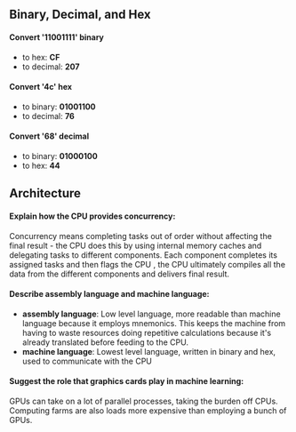 ## Binary, Decimal, and Hex
#### Convert '11001111' binary
* to hex: **CF**
* to decimal: **207**
#### Convert '4c' hex
* to binary: **01001100**
* to decimal: **76**
#### Convert '68' decimal
* to binary: **01000100**
* to hex: **44**
## Architecture
#### Explain how the CPU provides concurrency:
Concurrency means completing tasks out of order without affecting the final result - the CPU does this by using internal memory caches and delegating tasks to different components. Each component completes its assigned tasks and then flags the CPU , the CPU ultimately compiles all the data from the different components and delivers final result.
#### Describe assembly language and machine language:
* __assembly language__: Low level language, more readable than machine language because it employs mnemonics. This keeps the machine from having to waste resources doing repetitive calculations because it's already translated before feeding to the CPU.
* __machine language__: Lowest level language, written in binary and hex, used to communicate with the CPU
#### Suggest the role that graphics cards play in machine learning:
GPUs can take on a lot of parallel processes, taking the burden off CPUs. Computing farms are also loads more expensive than employing a bunch of GPUs. 